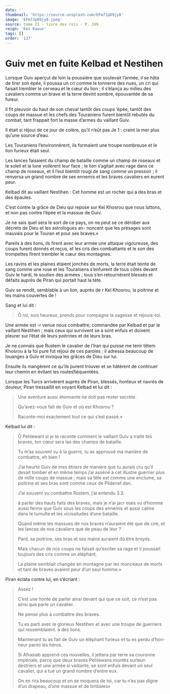 ```yaml
---
date: ''
thumbnail: 'https://source.unsplash.com/EFm7JpD9jy8'
image: 'EFm7JpD9jy8.jpeg'
source: tome II - livre des rois - P. 399
reign: 'Keï Kaous'
tags: []
order: '137'
---
```


# Guiv met en fuite Kelbad et Nestihen

Lorsque Guiv aperçut de loin la poussière que soulevait l’armée, il se hâta de tirer son épée, il poussa un cri comme le tonnerre des nues, un cri qui faisait trembler le cerveau et le cœur du lion ; il s’élança au milieu des cavaliers comme un brave et la terre devint sombre, épouvantée de sa fureur.

Il fit pleuvoir du haut de son cheval tantôt des coups ’épée, tantôt des coups de massue et les chefs des Touraniens furent bientôt rebutés du combat, tant frappait fort la masse d’armes du vaillant Guiv.

Il était si réjoui de ce jour de colère, qu’il n’eût pas Je
1 : 
craint la mer plus qu’une source d’eau.

Les Touraniens I’environnèrent, ils formaient une troupe nombreuse et le lion furieux était seul.

Les lances faisaient du champ de bataille comme un champ de roseaux et le soleil et la lune voilèrent leur face ; le lion s’agitait avec rage dans ce champ de roseaux, et il l’eut bientôt rougi de sang comme un pressoir ; il renversa un grand nombre de ses ennemis et les braves cavaliers en eurent peur.

Kelbad dit au vaillant Nestihen : Cet homme est un rocher qui a des bras et des épaules.

C’est contre la grâce de Dieu qui repose sur Keî Khosrou que nous luttons, et non pas contre l’épée et la massue de Guiv.

Je ne sais quel sera le sort de ce pays, on ne peut se ce dérober aux décrets de Dieu et les astrologues an- noncent que les présages sont mauvais pour le Touran et pour ses braves.»

Pareils à des lions, ils firent avec leur armée une attaque vigoureuse, des coups furent donnés et reçus, et les cris des combattants et le son des trompettes firent trembler le cœur des montagnes.

Les ravins et les plaines étaient jonchés de morts, la terre était teinte de sang comme une rose et les Touraniens s’enfuirent de tous côtés devant Guiv le hardi, le soutien des armées ; tous s’en retournèrent blessés et défaits auprès de Piran qui portait haut la tète.

Guiv se rendit, semblable à un lion, auprès de r Keî Khosrou, la poitrine et les mains couvertes de !

Sang et lui dit :

> Ô roi, sois heureux, prends pour compagne la sagesse et réjouis-toi.

Une armée est
-r venue nous combattre, commandée par Kelbad et par le vaillant Nestihen ; mais ceux qui survivent se a sont enfuis et doivent pleurer sur l’état de leurs poitrines et de leurs bras.

Je ne connais que Rustem le cavalier de l’Iran qui puisse me tenir têtem Khosrou à la foi pure fut réjoui de ces paroles ; il adressa beaucoup de louanges à Guiv et invoqua les grâces de Dieu sur lui.

Ensuite ils mangèrent ce qu’ils purent trouver et se hâtèrent de continuer leur chemin en évitant les routesfiéquentées.

Lorsque les Turcs arrivèrent auprès de Piran, blessés, honteux et navrés de douleur, Piran tressaillit en voyant Kelbad et lui dit :

> Une aventure aussi étonnante ne doit pas rester secrète.
>
> Qu’avez-vous fait de Guiv et où est Khosrou ?
>
> Raconte-moi exactement tout ce qui s’est passé.»

Kelbad lui dit :

> Ô Pehlewanl si je te raconte comment le vaillant Guiv a traité tes braves, ton cœur sera las des champs de bataille.
>
> Tu m’as souvent vu à la guerre, tu as approuvé ma manière de combattre, eh bien !
>
> J’ai heurté Guiv de mes étriers de manière que tu aurais cru qu’il devait tomber et en même temps j’ai asséné à cet illustre guerrier plus de mille coups de massue ; mais sa tête est comme une enclume, sa poitrine et ses bras sont comme ceux de Pildenet dan.
>
> J’ai souvent vu combattre Rustem, j’ai entendu
3.3.
>
> â
parler des hauts faits des braves, mais je n’ai jacr mais vu d’homme aussi ferme que Guiv sous les coups des ennemis et aussi calme dans le tumulte et les vicissitudes d’une bataille.
>
> Quand même les massues de nos braves n’auraient été que de cire, et les lances de nos cavaliers que de peau de léor ?
>
> Pard, sa poitrine, ses bras et ses mains auraient dû être broyés.
>
> Mais chacun de nos coups ne faisait qu’exciter sa rage et il poussait toujours des cris comme un éléphant.
>
> La plaine semblait changée en montagne par les monceaux de morts et tant de braves avaient peur d’un seul homme.»

Piran éclata contre lui, en s’écriant :

> Assez !
>
> C’est une honte de parler ainsi devant qui que ce soit, ce n’est pas ainsi que parle un cavalier.
>
> Ne pense plus à combattre des braves.
>
> Tu es parti avec le glorieux Nestihen et avec une troupe de guerriers qui ressemblaient. à des lions.
>
> Maintenant tu as fait de Guiv un éléphant furieux et tu es perdu d’hon- neur parmi les héros.
>
> Si Afrasiab apprend ces nouvelles, il jettera par terre sa couronne impériale, parce que deux braves Pehlewans montés surleun destriers et une armée si vaillante, se sont enfuis devant un seul cavalier, qui a tué un grand nombre d’entre eux.
>
> On en rira beaucoup et on se moquera de toi, car tu n’es pas digne d’un drapeau, d’une massue et de timbales»
